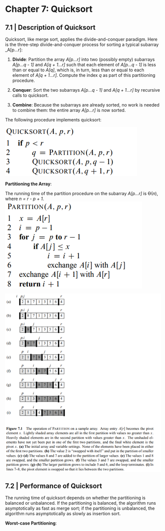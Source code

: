 # Chapter 7: Quicksort

## 7.1 | Description of Quicksort
Quicksort, like merge sort, applies the divide-and-conquer paradigm. Here is the three-step divide-and-conquer process for sorting a
typical subarray _A[p...r]:

1. **Divide**: Partition the array _A[p...r]_ into two (possibly empty) subarrays _A[p...q - 1]_ and _A[q + 1...r]_ such that each element of _A[p...q - 1]_ is less than or equal to _A[q]_, which is, in turn, less than or equal to each element of _A[q + 1...r]_. Compute the index _q_ as part of this partitioning procedure.

2. **Conquer**: Sort the two subarrays _A[p...q - 1]_ and _A[q + 1...r]_ by recursive calls to quicksort.

3. **Combine**: Because the subarrays are already sorted, no work is needed to combine them: the entire array _A[p...r]_ is now sorted.

The following procedure implements quicksort:

![](https://github.com/stinsan/CS-4413-Algorithm-Analysis/blob/master/Screenshots/algo-21.png)

**Partitioning the Array**:

The running time of the partition procedure on the subarray _A[p...r]_ is Ѳ(_n_), where _n = r - p + 1_.
![](https://github.com/stinsan/CS-4413-Algorithm-Analysis/blob/master/Screenshots/algo-22.png)

![](https://github.com/stinsan/CS-4413-Algorithm-Analysis/blob/master/Screenshots/algo-23.png)

## 7.2 | Performance of Quicksort

The running time of quicksort depends on whether the partitioning is balanced or unbalanced. If the partitioning is balanced, the algorithm runs asymptotically as fast as merge sort; if the partitioning is unbalanced, the algorithm runs asymptotically as slowly as insertion sort.

**Worst-case Partitioning**:

